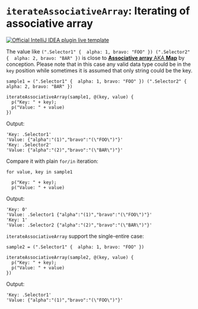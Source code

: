 # `iterateAssociativeArray`: Iterating of associative array 

[![Official IntelliJ IDEA plugin live template](https://img.shields.io/badge/IntelliJ_IDEA_Live_Template-iterateAssociativeArray-blue.svg?style=flat)](https://plugins.jetbrains.com/plugin/17677-yamato-daiwa-frontend)

The value like `(".Selector1" {  alpha: 1, bravo: "FOO" }) (".Selector2" {  alpha: 2, bravo: "BAR" })` is close
to [**Associative array** AKA **Map**](https://en.wikipedia.org/wiki/Associative_array) by conception. 
Please note that in this case any valid data type could be in the `key` position while sometimes it is assumed that
only string could be the key.


```stylus
sample1 = (".Selector1" {  alpha: 1, bravo: "FOO" }) (".Selector2" {  alpha: 2, bravo: "BAR" })

iterateAssociativeArray(sample1, @(key, value) {
  p("Key: " + key);
  p("Value: " + value)
})
```

Output:

```
'Key: .Selector1'
'Value: {"alpha":"(1)","bravo":"(\"FOO\")"}'
'Key: .Selector2'
'Value: {"alpha":"(2)","bravo":"(\"BAR\")"}'
```

Compare it with plain `for/in` iteration:


```stylus
for value, key in sample1

  p("Key: " + key);
  p("Value: " + value)
```

Output:

```
'Key: 0'
'Value: .Selector1 {"alpha":"(1)","bravo":"(\"FOO\")"}'
'Key: 1'
'Value: .Selector2 {"alpha":"(2)","bravo":"(\"BAR\")"}'
```

`iterateAssociativeArray` support the single-entire case:

```stylus
sample2 = (".Selector1" {  alpha: 1, bravo: "FOO" })

iterateAssociativeArray(sample2, @(key, value) {
  p("Key: " + key);
  p("Value: " + value)
})
```

Output:

```
'Key: .Selector1'
'Value: {"alpha":"(1)","bravo":"(\"FOO\")"}'
```
